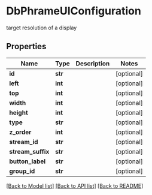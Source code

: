 # DbPhrameUIConfiguration

target resolution of a display

## Properties
Name | Type | Description | Notes
------------ | ------------- | ------------- | -------------
**id** | **str** |  | [optional] 
**left** | **int** |  | [optional] 
**top** | **int** |  | [optional] 
**width** | **int** |  | [optional] 
**height** | **int** |  | [optional] 
**type** | **str** |  | [optional] 
**z_order** | **int** |  | [optional] 
**stream_id** | **str** |  | [optional] 
**stream_suffix** | **str** |  | [optional] 
**button_label** | **str** |  | [optional] 
**group_id** | **str** |  | [optional] 

[[Back to Model list]](../README.md#documentation-for-models) [[Back to API list]](../README.md#documentation-for-api-endpoints) [[Back to README]](../README.md)


